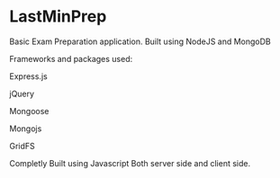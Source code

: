 # LastMinPrep
Basic Exam Preparation application.
Built using NodeJS and MongoDB

Frameworks and packages used:

  Express.js
  
  jQuery
  
  Mongoose
  
  Mongojs
  
  GridFS
  
Completly Built using Javascript Both server side and client side.
